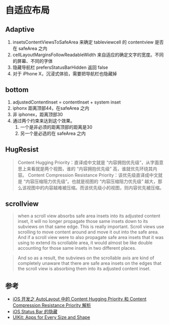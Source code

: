#  自适应布局  
## Adaptive  
1. insetsContentViewsToSafeArea 来确定 tableviewcell 的 contentview 是否在 safeArea 之内
1. cellLayoutMarginsFollowReadableWidth 来自适应的确定文字的宽度。不同的屏幕、不同的字体
1. 隐藏导航栏 prefersStatusBarHidden 返回 false
1. 对于 iPhone X，沉浸式体验，需要把导航栏也隐藏掉

## bottom  
1. adjustedContentInset = contentInset + system inset
1. iphonx 距离顶部44，在safeArea 之内
2. 非 iphonex，距离顶部30  
3. 通过两个约束来达到这个效果。
    1. 一个是非必须的距离顶部的距离是30  
    1. 另一个是必选的在 safeArea 之内

## HugResist   
> Content Hugging Priority：直译成中文就是 “内容拥抱优先级”，从字面意思上来看就是两个视图，谁的 “内容拥抱优先级” 高，谁就优先环绕其内容。
> Content Compression Resistance Priority：该优先级直译成中文就是 “内容压缩阻力优先级”。也就是视图的 “内容压缩阻力优先级” 越大，那么该视图中的内容越难被压缩。而该优先级小的视图，则内容优先被压缩。

## scrollview  
> when a scroll view absorbs safe area insets into its adjusted content inset, it will no longer propagate those same insets down to its subviews on that same edge. This is really important. Scroll views use scrolling to move content around and move it out into the safe area. And if a scroll view were to also propagate safe area insets that it was using to extend its scrollable area, it would almost be like double accounting for those same insets in two different places.

> And so as a result, the subviews on the scrollable axis are kind of completely unaware that there are safe area insets on the edges that the scroll view is absorbing them into its adjusted content inset. 

## 参考 
- [iOS 开发之 AutoLayout 中的 Content Hugging Priority 和 Content Compression Resistance Priority 解析](https://www.cnblogs.com/ludashi/p/7373051.html)
- [iOS Status Bar 的隐藏](http://jumpingfrog0.github.io/2016/2016-03-26-status-bar-hidden/)
- [UIKit: Apps for Every Size and Shape](https://developer.apple.com/videos/play/wwdc2018/235/)



